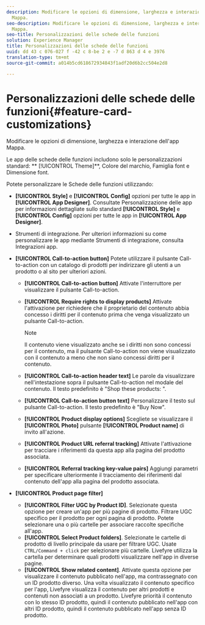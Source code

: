 ```yaml
---
description: Modificare le opzioni di dimensione, larghezza e interazione dell'app
  Mappa.
seo-description: Modificare le opzioni di dimensione, larghezza e interazione dell'app
  Mappa.
seo-title: Personalizzazioni delle schede delle funzioni
solution: Experience Manager
title: Personalizzazioni delle schede delle funzioni
uuid: dd 43 c 076-027 f -42 c 8-be 2 e -7 d 863 d 4 e 3976
translation-type: tm+mt
source-git-commit: a014b5cd618672934843f1adf20d6b2cc504e2d8

---
```



# Personalizzazioni delle schede delle funzioni{#feature-card-customizations}

Modificare le opzioni di dimensione, larghezza e interazione dell'app Mappa.

<!-- 
r_feature_card_customization.dita
 -->

Le app delle schede delle funzioni includono solo le personalizzazioni standard: ** [!UICONTROL Theme]**, Colore del marchio, Famiglia font e Dimensione font.

Potete personalizzare le Schede delle funzioni utilizzando:

* **[!UICONTROL Style]** e **[!UICONTROL Config]** opzioni per tutte le app in **[!UICONTROL App Designer]**. Consultate Personalizzazione delle app per informazioni dettagliate sullo standard **[!UICONTROL Style]** e **[!UICONTROL Config]** opzioni per tutte le app in **[!UICONTROL App Designer]**.

* Strumenti di integrazione. Per ulteriori informazioni su come personalizzare le app mediante Strumenti di integrazione, consulta Integrazioni app.
* **[!UICONTROL Call-to-action button]** Potete utilizzare il pulsante Call-to-action con un catalogo di prodotti per indirizzare gli utenti a un prodotto o al sito per ulteriori azioni.

   * **[!UICONTROL Call-to-action button]** Attivate l'interruttore per visualizzare il pulsante Call-to-action.
   * **[!UICONTROL Require rights to display products]** Attivate l'attivazione per richiedere che il proprietario del contenuto abbia concesso i diritti per il contenuto prima che venga visualizzato un pulsante Call-to-action.

      >[!NOTE]
      >
      >Il contenuto viene visualizzato anche se i diritti non sono concessi per il contenuto, ma il pulsante Call-to-action non viene visualizzato con il contenuto a meno che non siano concessi diritti per il contenuto.

   * **[!UICONTROL Call-to-action header text]** Le parole da visualizzare nell'intestazione sopra il pulsante Call-to-action nel modale del contenuto. Il testo predefinito è "Shop these products: ".
   * **[!UICONTROL Call-to-action button text]** Personalizzare il testo sul pulsante Call-to-action. Il testo predefinito è "Buy Now".
   * **[!UICONTROL Product display options]** Scegliete se visualizzare il **[!UICONTROL Photo]** pulsante **[!UICONTROL Product name]** di invito all'azione.
   * **[!UICONTROL Product URL referral tracking]** Attivate l'attivazione per tracciare i riferimenti da questa app alla pagina del prodotto associata.
   * **[!UICONTROL Referral tracking key-value pairs]** Aggiungi parametri per specificare ulteriormente il tracciamento dei riferimenti dal contenuto dell'app alla pagina del prodotto associata.

* **[!UICONTROL Product page filter]**

   * **[!UICONTROL Filter UGC by Product ID]**. Selezionate questa opzione per creare un'app per più pagine di prodotto. Filtrare UGC specifico per il prodotto per ogni pagina di prodotto. Potete selezionare una o più cartelle per associare raccolte specifiche all'app.
   * **[!UICONTROL Select Product folders]**. Selezionate le cartelle di prodotto di livello principale da usare per filtrare UGC. Usate `CTRL/Command + click` per selezionare più cartelle. Livefyre utilizza la cartella per determinare quali prodotti visualizzare nell'app in diverse pagine.
   * **[!UICONTROL Show related content]**. Attivate questa opzione per visualizzare il contenuto pubblicato nell'app, ma contrassegnato con un ID prodotto diverso. Una volta visualizzato il contenuto specifico per l'app, Livefyre visualizza il contenuto per altri prodotti e contenuti non associati a un prodotto. Livefyre priorità il contenuto con lo stesso ID prodotto, quindi il contenuto pubblicato nell'app con altri ID prodotto, quindi il contenuto pubblicato nell'app senza ID prodotto.

